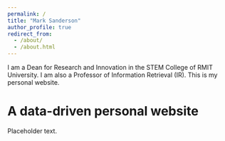 ```yaml
---
permalink: /
title: "Mark Sanderson"
author_profile: true
redirect_from: 
  - /about/
  - /about.html
---
```


I am a Dean for Research and Innovation in the STEM College of RMIT University. I am also a Professor of Information Retrieval (IR). This is my personal website.

A data-driven personal website
======
Placeholder text.
